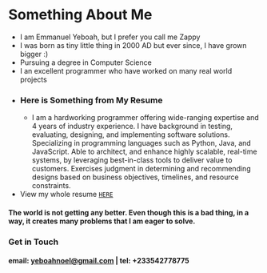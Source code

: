 # Something About Me

- I am Emmanuel Yeboah, but I prefer you call me Zappy
- I was born as tiny little thing in 2000 AD but ever since, I have grown bigger :)
- Pursuing a degree in Computer Science
- I an excellent programmer who have worked on many real world projects
- ### Here is Something from My Resume
  - I am a hardworking programmer offering wide-ranging expertise and 4 years of industry experience. I have background in testing,
    evaluating, designing, and implementing software solutions. Specializing in programming languages such as Python, Java,
    and JavaScript. Able to architect, and enhance highly scalable, real-time systems, by leveraging best-in-class tools to
    deliver value to customers. Exercises judgment in determining and recommending designs based on business objectives,
    timelines, and resource constraints.
- View my whole resume [`HERE`](https://github.com/noelzappy/CV/blob/main/Emmanuel%20Yeboah%20Resume.pdf)

#### The world is not getting any better. Even though this is a bad thing, in a way, it creates many problems that I am eager to solve.

### Get in Touch

#### email: yeboahnoel@gmail.com | tel: +233542778775

